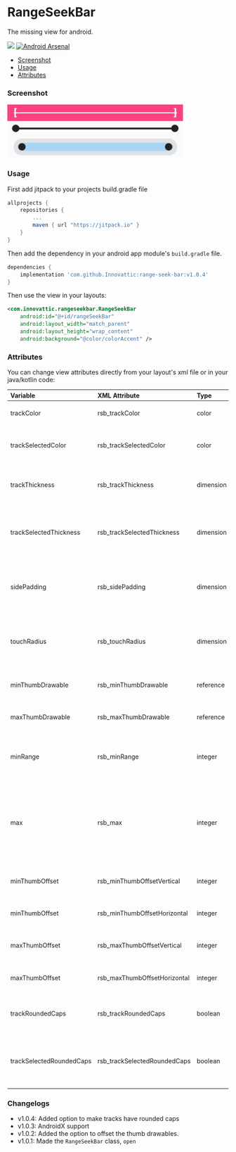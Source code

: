 # RangeSeekBar

The missing view for android. 

[![](https://jitpack.io/v/Innovattic/range-seek-bar.svg)](https://jitpack.io/#Innovattic/range-seek-bar) [![Android Arsenal](https://img.shields.io/badge/Android%20Arsenal-RangeSeekBar-brightgreen.svg?style=flat)](https://android-arsenal.com/details/1/7063)

- [Screenshot](#screenshot)
- [Usage](#usage)
- [Attributes](#attributes)

### Screenshot

<img src="/screenshots/sample.png" width="400px" />

### Usage
First add jitpack to your projects build.gradle file

```gradle
allprojects {
   	repositories {
   		...
   		maven { url "https://jitpack.io" }
   	}
}
```

Then add the dependency in your android app module's `build.gradle` file.

```gradle
dependencies {
    implementation 'com.github.Innovattic:range-seek-bar:v1.0.4'
}
```

Then use the view in your layouts:

```xml
<com.innovattic.rangeseekbar.RangeSeekBar
    android:id="@+id/rangeSeekBar"
    android:layout_width="match_parent"
    android:layout_height="wrap_content"
    android:background="@color/colorAccent" />
```


### Attributes

You can change view attributes directly from your layout's xml file or in your java/kotlin code:

| Variable                   | XML Attribute                | Type      | Description                                                                            |
| :------------------------- | :--------------------------- | :-------- | :--------------------------------------------------------------------------------------|
| trackColor                 | rsb_trackColor               | color     | Color of horizontal track                                                              |
| trackSelectedColor         | rsb_trackSelectedColor       | color     | Color of the selected range of horizontal track                                        |
| trackThickness             | rsb_trackThickness           | dimension | The thickness of the horizontal track                                                  |
| trackSelectedThickness     | rsb_trackSelectedThickness   | dimension | The thickness of the selected range of horizontal track                                |
| sidePadding                | rsb_sidePadding              | dimension | Side padding for view, by default 16dp on the left and right                           |
| touchRadius                | rsb_touchRadius              | dimension | The acceptable touch radius around thumbs in pixels                                    |
| minThumbDrawable           | rsb_minThumbDrawable         | reference | The drawable to draw min thumb with                                                    |
| maxThumbDrawable           | rsb_maxThumbDrawable         | reference | The drawable to draw max thumb with                                                    |
| minRange                   | rsb_minRange                 | integer   | The minimum range to be selected. It should at least be 1                              |
| max                        | rsb_max                      | integer   | The maximum value of thumbs which can also be considered as the maximum possible range |
| minThumbOffset             | rsb_minThumbOffsetVertical   | integer   | Vertical pixel offset of min thumb                                                     |
| minThumbOffset             | rsb_minThumbOffsetHorizontal | integer   | Horizontal pixel offset of min thumb                                                   |
| maxThumbOffset             | rsb_maxThumbOffsetVertical   | integer   | Vertical pixel offset of max thumb                                                     |
| maxThumbOffset             | rsb_maxThumbOffsetHorizontal | integer   | Horizontal pixel offset of max thumb                                                   |
| trackRoundedCaps           | rsb_trackRoundedCaps         | boolean   | If the track should have rounded caps.                                                 |
| trackSelectedRoundedCaps   | rsb_trackSelectedRoundedCaps | boolean   | If the selected range track should have rounded caps.                                  |

### Changelogs

- v1.0.4: Added option to make tracks have rounded caps
- v1.0.3: AndroidX support
- v1.0.2: Added the option to offset the thumb drawables.
- v1.0.1: Made the `RangeSeekBar` class, `open`
